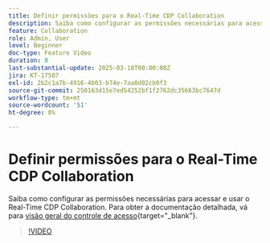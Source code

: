 ```yaml
---
title: Definir permissões para o Real-Time CDP Collaboration
description: Saiba como configurar as permissões necessárias para acessar e usar o Real-Time CDP Collaboration
feature: Collaboration
role: Admin, User
level: Beginner
doc-type: Feature Video
duration: 0
last-substantial-update: 2025-03-18T00:00:00Z
jira: KT-17507
exl-id: 2b2c1a7b-4916-4b03-b74e-7aa0d02cb0f3
source-git-commit: 250163d15e7ed54252bf1f2762dc35663bc7647d
workflow-type: tm+mt
source-wordcount: '51'
ht-degree: 0%

---
```


# Definir permissões para o Real-Time CDP Collaboration

Saiba como configurar as permissões necessárias para acessar e usar o Real-Time CDP Collaboration. Para obter a documentação detalhada, vá para [visão geral do controle de acesso](https://experienceleague.adobe.com/en/docs/real-time-cdp-collaboration/using/permissions/overview){target="_blank"}.

>[!VIDEO](https://video.tv.adobe.com/v/3452216/?learn=on&enablevpops)

